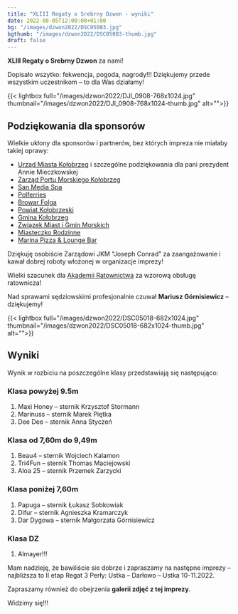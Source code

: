 ```yaml
---
title: "XLIII Regaty o Srebrny Dzwon - wyniki"
date: 2022-08-05T12:00:00+01:00
bg: "/images/dzwon2022/DSC05083.jpg"
bgthumb: "/images/dzwon2022/DSC05083-thumb.jpg"
draft: false
---
```


**XLIII Regaty o Srebrny Dzwon** za nami!

Dopisało wszytko: fekwencja, pogoda, nagrody!!! Dziękujemy przede wszystkim uczestnikom – to dla Was działamy!

{{< lightbox full="/images/dzwon2022/DJI_0908-768x1024.jpg" thumbnail="/images/dzwon2022/DJI_0908-768x1024-thumb.jpg" alt="">}}


## Podziękowania dla sponsorów

Wielkie ukłony dla sponsorów i partnerów, bez których impreza nie miałaby takiej oprawy:
- [Urząd Miasta Kołobrzeg](https://i-kolobrzeg.pl/) i szczególne podziękowania dla pani prezydent Annie Mieczkowskej
- [Zarząd Portu Morskiego Kołobrzeg](https://zpmkolobrzeg.pl/)
- [San Media Spa](https://san.pl/)
- [Polferries](https://polferries.pl/)
- [Browar Folga](https://www.browarfolga.pl/)
- [Powiat Kołobrzeski](https://www.powiat.kolobrzeg.pl/)
- [Gmina Kołobrzeg](https://gmina.kolobrzeg.pl/)
- [Związek Miast i Gmin Morskich](http://zmigm.org.pl/)
- [Miasteczko Rodzinne](https://miasteczkorodzinne.pl/)
- [Marina Pizza & Lounge Bar](https://www.marinarestauracja.pl/)

Dziękuję osobiście Zarządowi JKM “Joseph Conrad” za zaangażowanie i kawał dobrej roboty włożonej w organizacje imprezy!

Wielki szacunek dla [Akademii Ratownictwa](https://akademiaratownictwa.com.pl/) za wzorową obsługę ratownicza!

Nad sprawami sędziowskimi profesjonalnie czuwał **Mariusz Górnisiewicz** – dziękujemy!

{{< lightbox full="/images/dzwon2022/DSC05018-682x1024.jpg" thumbnail="/images/dzwon2022/DSC05018-682x1024-thumb.jpg" alt="">}}

## Wyniki

Wynik w rozbiciu na poszczególne klasy przedstawiają się następująco:

### Klasa powyżej 9.5m
1. Maxi Honey – sternik Krzysztof Stormann
2. Marinuss – sternik Marek Piętka
3. Dee Dee – sternik Anna Styczeń

### Klasa od 7,60m do 9,49m
1. Beau4 – sternik Wojciech Kalamon
2. Tri4Fun – sternik Thomas Maciejowski
3. Aloa 25 – sternik Przemek Zarzycki

### Klasa poniżej 7,60m
1. Papuga – sternik Łukasz Sobkowiak
2. Difur – sternik Agnieszka Kramarczyk
3. Dar Dygowa – sternik Małgorzata Górnisiewicz

### Klasa DZ
1. Almayer!!!

Mam nadzieję, że bawiliście sie dobrze i zapraszamy na następne imprezy – najbliższa to II etap Regat 3 Perły: Ustka – Darłowo – Ustka 10-11.2022.

Zapraszamy również do obejrzenia **galerii zdjęć z tej imprezy**.

Widzimy się!!!
